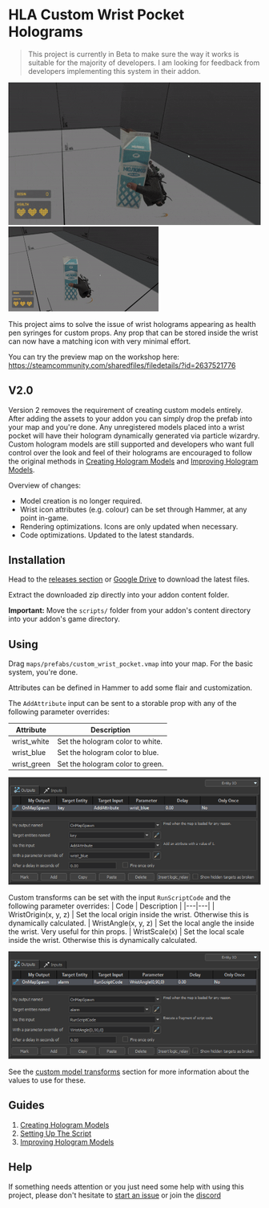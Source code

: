 # HLA Custom Wrist Pocket Holograms

> This project is currently in Beta to make sure the way it works is suitable for the majority of developers. I am looking for feedback from developers implementing this system in their addon.

![readme_syringe](docs/img/readme_syringe.gif) ![readme_fixed](docs/img/readme_fixed.gif)

This project aims to solve the issue of wrist holograms appearing as health pen syringes for custom props. Any prop that can be stored inside the wrist can now have a matching icon with very minimal effort.

You can try the preview map on the workshop here: https://steamcommunity.com/sharedfiles/filedetails/?id=2637521776

## V2.0

Version 2 removes the requirement of creating custom models entirely. After adding the assets to your addon you can simply drop the prefab into your map and you're done. Any unregistered models placed into a wrist pocket will have their hologram dynamically generated via particle wizardry.
Custom hologram models are still supported and developers who want full control over the look and feel of their holograms are encouraged to follow the original methods in [Creating Hologram Models](docs/hologram_creation.md) and [Improving Hologram Models](docs/improving_models.md).

Overview of changes:

- Model creation is no longer required.
- Wrist icon attributes (e.g. colour) can be set through Hammer, at any point in-game.
- Rendering optimizations. Icons are only updated when necessary.
- Code optimizations. Updated to the latest standards.

## Installation

Head to the [releases section](https://github.com/FrostSource/hla-custom-wrist-pockets/releases/latest) or [Google Drive](https://drive.google.com/drive/folders/11QyH9kNEGCt-qOUVJtU5i7Zm1vtlMwUH?usp=sharing) to download the latest files.

Extract the downloaded zip directly into your addon content folder.

**Important:** Move the `scripts/` folder from your addon's content directory into your addon's game directory.

## Using

Drag `maps/prefabs/custom_wrist_pocket.vmap` into your map. For the basic system, you're done.

Attributes can be defined in Hammer to add some flair and customization.

The `AddAttribute` input can be sent to a storable prop with any of the following parameter overrides:

| Attribute | Description |
|---|---|
| wrist_white | Set the hologram color to white. |
| wrist_blue  | Set the hologram color to blue.  |
| wrist_green | Set the hologram color to green. |

![](docs/img/attribute_color.png)

Custom transforms can be set with the input `RunScriptCode` and the following parameter overrides:
| Code | Description |
|---|---|
| WristOrigin(x, y, z) | Set the local origin inside the wrist. Otherwise this is dynamically calculated.
| WristAngle(x, y, z) | Set the local angle the inside the wrist. Very useful for thin props.
| WristScale(x) | Set the local scale inside the wrist. Otherwise this is dynamically calculated.

![](docs/img/hammer_transform.png)

See the [custom model transforms](docs/hologram_creation.md#rotationorigin) section for more information about the values to use for these.


## Guides

1. [Creating Hologram Models](docs/hologram_creation.md)
2. [Setting Up The Script](docs/script_setup.md)
3. [Improving Hologram Models](docs/improving_models.md)

## Help

If something needs attention or you just need some help with using this project, please don't hesitate to [start an issue](https://github.com/FrostSource/hla-custom-wrist-pockets/issues/new) or join the [discord](https://discord.gg/tKrYtN3qbx)
